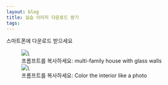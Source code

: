 ```yaml
---
layout: blog
title: 실습 이미지 다운로드 받기
tags:
---
```

스마트폰에 다운로드 받으세요
<figure class="align-center">
  <img src="{{site.baseurl}}/assets/t_2.png">\
  <figcaption>프롬프트를 복사하세요: multi-family house with glass walls</figcaption>
    <img src="{{site.baseurl}}/assets/t_1.png">\
  <figcaption>프롬프트를 복사하세요: Color the interior like a photo</figcaption>
</figure>
